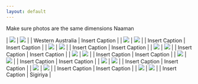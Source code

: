 ```yaml
---
layout: default
---
```


Make sure photos are the same dimensions Naaman

| ![](assets/images/2022_Western_Australia/IMG_0003.jpg) | ![](/assets/images/placeholder-2.jpg) |
| Western Australia | Insert Caption |
| ![](/assets/images/placeholder-3.jpg) | ![](/assets/images/placeholder-4.jpg) |
| Insert Caption | Insert Caption |
| ![](/assets/images/placeholder-5.jpg) | ![](/assets/images/placeholder-7.jpg) |
| Insert Caption | Insert Caption |
| ![](/assets/images/placeholder-1.jpg) | ![](/assets/images/placeholder-2.jpg) |
| Insert Caption | Insert Caption |
| ![](/assets/images/placeholder-3.jpg) | ![](/assets/images/placeholder-4.jpg) |
| Insert Caption | Insert Caption |
| ![](/assets/images/placeholder-5.jpg) | ![](/assets/images/placeholder-7.jpg) |
| Insert Caption | Insert Caption |
| ![](/assets/images/placeholder-1.jpg) | ![](/assets/images/placeholder-2.jpg) |
| Insert Caption | Insert Caption |
| ![](/assets/images/placeholder-3.jpg) | ![](/assets/images/placeholder-4.jpg) |
| Insert Caption | Insert Caption |
| ![](/assets/images/placeholder-5.jpg) | ![](/assets/images/2023_Sri_Lanka/IMG_8820.JPG) |
| Insert Caption | Sigiriya |
